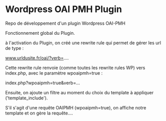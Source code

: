 # Wordpress OAI PMH Plugin

Repo de développement d'un plugin Wordpress OAI-PMH

Fonctionnement global du Plugin.

à l'activation du Plugin, on créé une rewrite rule qui permet de gérer les url de type :

www.urldusite.fr/oai/?verb=....

Cette rewrite rule renvoie (comme toutes les rewrite rules WP) vers index.php, avec le paramètre wpoaipmh=true :

index.php?wpoaipmh=true&verb=...


Ensuite, on ajoute un filtre au moment du choix du template à appliquer ('template_include').

S'il s'agit d'une requête OAIPMH (wpoaipmh=true), on affiche notre template et on gère la requête....

